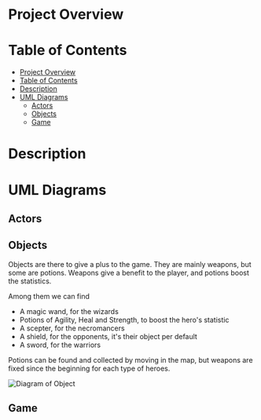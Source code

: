 # Project Overview
# Table of Contents

- [Project Overview](#project-overview)
- [Table of Contents](#table-of-contents)
- [Description](#description)
- [UML Diagrams](#uml-diagrams)
    - [Actors](#actors)
    - [Objects](#objects)
    - [Game](#game)

# Description
# UML Diagrams
## Actors
## Objects

Objects are there to give a plus to the game. They are mainly weapons, but some are potions. Weapons give a benefit to the player, and potions boost the statistics.

Among them we can find
- A magic wand, for the wizards
- Potions of Agility, Heal and Strength, to boost the hero's statistic
- A scepter, for the necromancers
- A shield, for the opponents, it's their object per default
- A sword, for the warriors

Potions can be found and collected by moving in the map, but weapons are fixed since the beginning for each type of heroes.

![Diagram of Object](http://www.plantuml.com/plantuml/svg/nPNDRjGm4CVl-nIMaD16D1KF05Avy740ActvM24ENdkQ6ZdsofwqgafvTfnwDiJ9H7nms5nQptZcF_xzuyrPH1cmQ-rAfCSuX70f5OWtxtVVGE53z6ubw7cKDeYzZvzdaUqGEJqT_dro9tSHWrHuBtvGntKbdWiDbxApEAeHhm2JTb7Tjsu0pvDUgbBUHUIIMqeMxJRpTjVUQ15pl-qwrP_qvwt6LHzDOY7jqXb8yoL8x08SPDDvdhBRqr_ZchxYdMpds-zNP-1qZxuqGLaPetWh6wC-IQSd5jGP-0q4blXGLd1cqdJqMJpFEAp5uugtanLYHrgWvgyX1AEXt4Ym-5rBnC1rhRYutSEvH-FTXDYBnbY3jyFwDKWxB3OOm3LuHVr71h2z6FhrBs7HOIbLqolG3tZXazQNhooYNCvRHha7qPE3GZNBPrnviMZQe7F0-XlhHaTh03zaRVBcFyqcCl_YDncqKR1727ztFwY8Hqr9kXkJA16crI9YNk2ueAuCMCrnYjuQdInb9ynbF2dA4QWYI9poOX5JJl_vcwXzjxCW0kXEmOR6NkTeTNJ0DpwmVBLiPGCytLJ3mQKKiIrYX3RBBPDDMHxiyJ3Hjryy-rxNvPUjJD5lxYnEbuf9qAizYPCZDCnF.svg)

## Game